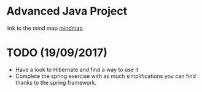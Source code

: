 # Advanced Java Project

link to the mind map [mindmap](https://www.mindomo.com/mindmap/2017s2_adv-9b48c876473a40b399a2e8faf67f8e12 "mindmap") 
 
# TODO (19/09/2017)
- Have a look to Hibernate and find a way to use it
- Complete the spring exercise with as much simplifications you can find thanks to the spring framework.